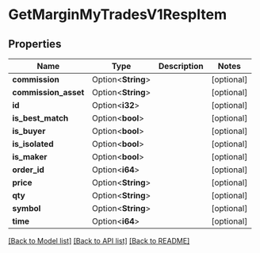 # GetMarginMyTradesV1RespItem

## Properties

Name | Type | Description | Notes
------------ | ------------- | ------------- | -------------
**commission** | Option<**String**> |  | [optional]
**commission_asset** | Option<**String**> |  | [optional]
**id** | Option<**i32**> |  | [optional]
**is_best_match** | Option<**bool**> |  | [optional]
**is_buyer** | Option<**bool**> |  | [optional]
**is_isolated** | Option<**bool**> |  | [optional]
**is_maker** | Option<**bool**> |  | [optional]
**order_id** | Option<**i64**> |  | [optional]
**price** | Option<**String**> |  | [optional]
**qty** | Option<**String**> |  | [optional]
**symbol** | Option<**String**> |  | [optional]
**time** | Option<**i64**> |  | [optional]

[[Back to Model list]](../README.md#documentation-for-models) [[Back to API list]](../README.md#documentation-for-api-endpoints) [[Back to README]](../README.md)


